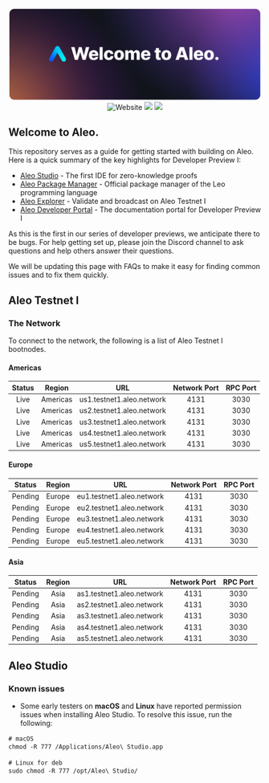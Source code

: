 <p align="center">
    <img width="1412" src="./.resources/banner.png">
    <img alt="Website" src="https://img.shields.io/website?down_message=offline&label=aleo.org&up_message=online&url=https%3A%2F%2Faleo.org">
    <a href="https://discord.gg/SMXsDEQ"><img src="https://img.shields.io/discord/700454073459015690?logo=discord"/></a>
    <a href="https://twitter.com/AleoHQ"><img src="https://img.shields.io/twitter/follow/AleoHQ?style=social"/></a>
</p>

## Welcome to Aleo.

This repository serves as a guide for getting started with building on Aleo. Here is a quick summary of the key highlights for Developer Preview I:

- [Aleo Studio](https://aleo.studio) - The first IDE for zero-knowledge proofs
- [Aleo Package Manager](https://aleo.pm) - Official package manager of the Leo programming language
- [Aleo Explorer](https://aleo.network) - Validate and broadcast on Aleo Testnet I
- [Aleo Developer Portal](https://developer.aleo.org) - The documentation portal for Developer Preview I

As this is the first in our series of developer previews, we anticipate there to be bugs. For help getting set up, please join the Discord channel to ask questions and help others answer their questions.

We will be updating this page with FAQs to make it easy for finding common issues and to fix them quickly.

## Aleo Testnet I

### The Network

To connect to the network, the following is a list of Aleo Testnet I bootnodes.

#### Americas

| Status  | Region        | URL                       | Network Port | RPC Port |
|:-------:|:-------------:|---------------------------|:------------:|:--------:|
| Live    | Americas      | us1.testnet1.aleo.network |     4131     |   3030   |
| Live    | Americas      | us2.testnet1.aleo.network |     4131     |   3030   |
| Live    | Americas      | us3.testnet1.aleo.network |     4131     |   3030   |
| Live    | Americas      | us4.testnet1.aleo.network |     4131     |   3030   |
| Live    | Americas      | us5.testnet1.aleo.network |     4131     |   3030   |

#### Europe

| Status  | Region | URL                       | Network Port | RPC Port |
|:-------:|:------:|---------------------------|:------------:|:--------:|
| Pending | Europe | eu1.testnet1.aleo.network |     4131     |   3030   |
| Pending | Europe | eu2.testnet1.aleo.network |     4131     |   3030   |
| Pending | Europe | eu3.testnet1.aleo.network |     4131     |   3030   |
| Pending | Europe | eu4.testnet1.aleo.network |     4131     |   3030   |
| Pending | Europe | eu5.testnet1.aleo.network |     4131     |   3030   |

#### Asia

| Status  | Region | URL                       | Network Port | RPC Port |
|:-------:|:------:|---------------------------|:------------:|:--------:|
| Pending | Asia   | as1.testnet1.aleo.network |     4131     |   3030   |
| Pending | Asia   | as2.testnet1.aleo.network |     4131     |   3030   |
| Pending | Asia   | as3.testnet1.aleo.network |     4131     |   3030   |
| Pending | Asia   | as4.testnet1.aleo.network |     4131     |   3030   |
| Pending | Asia   | as5.testnet1.aleo.network |     4131     |   3030   |


## Aleo Studio

### Known issues

- Some early testers on **macOS** and **Linux** have reported permission issues when installing Aleo Studio. To resolve this issue, run the following:
```
# macOS
chmod -R 777 /Applications/Aleo\ Studio.app

# Linux for deb
sudo chmod -R 777 /opt/Aleo\ Studio/
```
